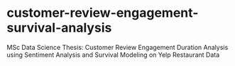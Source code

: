 # customer-review-engagement-survival-analysis
MSc Data Science Thesis: Customer Review Engagement Duration Analysis using Sentiment Analysis and Survival Modeling on Yelp Restaurant Data
